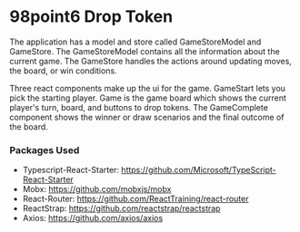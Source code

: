 # 98point6 Drop Token

The application has a model and store called GameStoreModel and GameStore. The GameStoreModel contains all the information about the current game. The GameStore handles the actions around updating moves, the board, or win conditions.

Three react components make up the ui for the game. GameStart lets you pick the starting player. Game is the game board which shows the current player's turn, board, and buttons to drop tokens. The GameComplete component shows the winner or draw scenarios and the final outcome of the board. 

### Packages Used
* Typescript-React-Starter: https://github.com/Microsoft/TypeScript-React-Starter
* Mobx: https://github.com/mobxjs/mobx
* React-Router: https://github.com/ReactTraining/react-router
* ReactStrap: https://github.com/reactstrap/reactstrap
* Axios: https://github.com/axios/axios